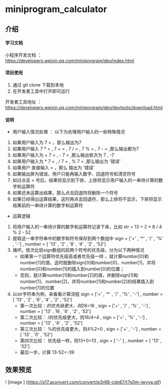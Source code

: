 # miniprogram_calculator

## 介绍

####  学习文档

小程序开发文档 ： https://developers.weixin.qq.com/miniprogram/dev/index.html

####  项目使用

1. 通过 git clone 下载到本地
2. 在开发者工具中打开即可运行

开发者工具地址 ：https://developers.weixin.qq.com/miniprogram/dev/devtools/download.html

####  说明

* 用户输入情况处理 ：
以下为处理用户输入的一些特殊情况
1. 如果用户输入为 7 = ，那么输出为7
2. 如果用户输入 7 * = , 7 + = , 7 / = , 7 % = , 7 - = ,那么输出都为7
3. 如果用户输入为 + 7 = , - 7 =  ,那么输出依次为 7 , -7
4. 如果用户输入为 * 7 = , / 7 = , % 7 = ,那么输出为 ‘错误’
5. 如果用户 直接输入 = ，那么 输出为 ‘错误’
6. 如果输出屏为错误，用户只能再输入数字、回退符号和清空符号
7. 如过点击 = 号后，结果将显示到下排，上排将显示用户输入的一串待计算的数字和运算符
8. 如果还未运算出结果，那么点击回退符将删除一个符号
9. 如果已经得出运算结果，这时再点击回退符，那么上排将不显示，下排将显示结果前的一串待计算的数字和运算符

* 运算逻辑
1. 将用户输入的一串待计算的数字和运算符记录下来，比如 str = 13 + 2 * 8 / 4 % 2 - 52
2. 提取这一串字符串中的数字和符号保存到两个数组中 sign = ['+' , '*' , '/' , '%' , '-'] , number = [ '13' , '2' , '8' , '4' , '2' , '52']
3. 循坏。依次比较sign数组的前两个符号的优先级，分为以下两种情况
    * 如果第一个运算符优先级高或者优先级一样 ，就计算number[0]和number[1]的值，这时就删除sign[0]和number[0]、number[1]，并将number[0]和number[1]的插入到number[0]的位置；
    * 否则，就计算number[1]和number[2]的值，并删除sign[1]和number[1]、number[2]，并将number[1]和number[2]的结果插入到number[1]的位置
4. 以str字符串为例，来看看计算流程 
  sign = ['+' , '*' , '/' , '%' , '-']  ,  number = [ '13' , '2' , '8' , '4' , '2' , '52']
    * 第一次比较：*的优先级更大，则2*8=16 , sign = ['+' , '/' , '%' , '-'] ,  number = [ '13' , 16 , '4' , '2' , '52']
    * 第二次比较： /的优先级更大，则16/4=4 , sign = ['+'  , '%' , '-']  ,  number = [ '13' , '4' , '2' , '52']
    * 第三次比较： %的优先级更大，则4%2=0 , sign = ['+'  , '-'] , number = [ '13' , '0' , '52']
    * 第四次比较： 优先级一样，则13+0=13 , sign = [ '-' ] , number = [ '13' , '52']
    * 最后一步，计算 13-52=-39

## 效果预览

! [image ] (https://s17.aconvert.com/convert/p3r68-cdx67/t7s0m-jwyva.gif)
